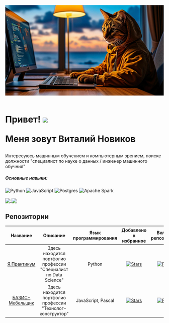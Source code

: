 <div id="header" align="center">
 <img src="https://github.com/zipzone07/zipzone07/blob/main/orig.jpg" width="700"/>
  </div> 
 

<div id="badges" align="center">
<img src="https://komarev.com/ghpvc/?username=zipzone07&style=flat-square&color=blue" alt=""/>
 </div>
 
 <h1>
  Привет!
  <img src="https://media.giphy.com/media/hvRJCLFzcasrR4ia7z/giphy.gif" width="30px"/>
  
 Меня зовут Виталий Новиков
 </h1>

Интересуюсь машинным обучением и компьютерным зрением, поиске должности "специалист по науке о данных / инженер машинного обучния"

##### Основные навыки:
![Python](https://img.shields.io/badge/python-3670A0?style=for-the-badge&logo=python&logoColor=ffdd54)
![JavaScript](https://img.shields.io/badge/javascript-%23323330.svg?style=for-the-badge&logo=javascript&logoColor=%23F7DF1E)
![Postgres](https://img.shields.io/badge/postgres-%23316192.svg?style=for-the-badge&logo=postgresql&logoColor=white)
![Apache Spark](https://img.shields.io/badge/Apache%20Spark-FDEE21?style=flat-square&logo=apachespark&logoColor=black)

<a href="https://github.com/anuraghazra/github-readme-stats">
  <img height=150 align="center" src="https://github-readme-stats.vercel.app/api?username=zipzone07" />
</a>
<a href="https://github.com/anuraghazra/convoychat">
  <img height=150 align="center" src="https://github-readme-stats.vercel.app/api/top-langs?username=zipzone07&layout=compact&langs_count=8&card_width=320" />
</a>

## Репозитории

| Название | Описание | Язык программирования | Добавлено в избранное | Вклад в репозиторий |
| :----------------------: | :----------------------: | :----------------------: | :----------------------: | :----------------------: |
| [Я.Практикум](https://github.com/zipzone07/stability) | Здесь находится портфолио профессии "Специалист по Data Science" | Python | <a href="https://github.com/zipzone07/stability/stargazers"><img alt="Stars" src="https://img.shields.io/github/stars/zipzone07/stability?style=flat-square&labelColor=343b41" /></a> | <a href="https://github.com/zipzone07/stability/network/members"><img alt="Forks" src="https://img.shields.io/github/forks/zipzone07/stability?style=flat-square&labelColor=343b41"/></a> |
| [БАЗИС-Мебельщик](https://github.com/zipzone07/bazis) | Здесь находится портфолио профессии "Технолог-конструктор" | JavaScript, Pascal | <a href="https://github.com/zipzone07/bazis/stargazers"><img alt="Stars" src="https://img.shields.io/github/stars/zipzone07/bazis?style=flat-square&labelColor=343b41" /></a> | <a href="https://github.com/zipzone07/bazis/network/members"><img alt="Forks" src="https://img.shields.io/github/forks/zipzone07/bazis?style=flat-square&labelColor=343b41"/></a> |
